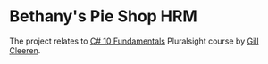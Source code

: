 # Bethany's Pie Shop HRM

The project relates to [C# 10 Fundamentals](https://app.pluralsight.com/library/courses/c-sharp-10-fundamentals/table-of-contents) Pluralsight course by [Gill Cleeren](https://app.pluralsight.com/profile/author/gill-cleeren).
